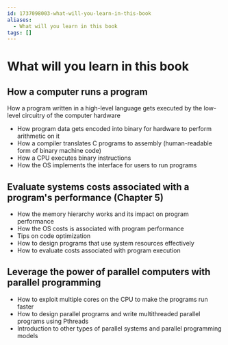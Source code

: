 ```yaml
---
id: 1737098003-what-will-you-learn-in-this-book
aliases:
  - What will you learn in this book
tags: []
---
```


# What will you learn in this book

## How a computer runs a program

How a program written in a high-level language gets executed by the low-level circuitry of the computer hardware

- How program data gets encoded into binary for hardware to perform arithmetic on it
- How a compiler translates C programs to assembly (human-readable form of binary machine code)
- How a CPU executes binary instructions
- How the OS implements the interface for users to run programs

## Evaluate systems costs associated with a program's performance (Chapter 5)

- How the memory hierarchy works and its impact on program performance
- How the OS costs is associated with program performance
- Tips on code optimization
- How to design programs that use system resources effectively
- How to evaluate costs associated with program execution

## Leverage the power of parallel computers with parallel programming

- How to exploit multiple cores on the CPU to make the programs run faster
- How to design parallel programs and write multithreaded parallel programs using Pthreads
- Introduction to other types of parallel systems and parallel programming models
